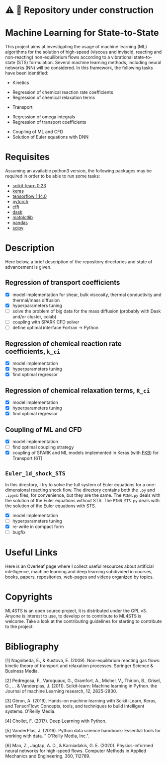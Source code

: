 # :warning: :construction: Repository under construction

# Machine Learning for State-to-State

This project aims at investigating the usage of machine learning (ML)
algorithms for the solution of high-speed (viscous and inviscid,
reacting and non-reacting) non-equilibrium flows according to a vibrational
state-to-state (STS) formulation. Several machine learning methods,
including neural networks (NN) will be considered. In this framework,
the following tasks have been identified:

* Kinetics
 - Regression of chemical reaction rate coefficients
 - Regression of chemical relaxation terms
* Transport
 - Regression of omega integrals
 - Regression of transport coefficients
* Coupling of ML and CFD
* Solution of Euler equations with DNN

# Requisites

Assuming an available python3 version, the following packages may be required
in order to be able to run some tasks:
* [scikit-learn 0.23](https://scikit-learn.org/stable/)
* [keras](https://keras.io/)
* [tensorflow 1.14.0](https://www.tensorflow.org/)
* [pytorch](https://pytorch.org/)
* [cffi](https://cffi.readthedocs.io/en/latest/)
* [dask](https://dask.org/)
* [matplotlib](https://matplotlib.org/)
* [pandas](https://pandas.pydata.org/)
* [scipy](https://www.scipy.org/)

# Description

Here below, a brief description of the repository directories
and state of advancement is given.

## Regression of transport coefficients

- [x] model implementation for shear, bulk viscosity, thermal conductivity and thermal/mass diffusion
- [x] hyperparameters tuning
- [ ] solve the problem of big data for the mass diffusion (probably with Dask and/or cluster, colab)
- [ ] coupling with SPARK CFD solver 
- [ ] define optimal interface Fortran -> Python

## Regression of chemical reaction rate coefficients, `k_ci`

- [x] model implementation
- [x] hyperparameters tuning
- [x] find optimal regressor

## Regression of chemical relaxation terms, `R_ci`

- [x] model implementation
- [x] hyperparameters tuning
- [x] find optimal regressor

## Coupling of ML and CFD

- [x] model implementation
- [ ] find optimal coupling strategy
- [x] coupling of SPARK and ML models implemented in Keras (with [FKB](https://github.com/scientific-computing/FKB)) for Transport (6T)

## `Euler_1d_shock_STS`

In this directory, I try to solve the full system of Euler equations for a one-dimensional reacting shock flow.
The directory contains both the `.py` and `.ipynb` files, for convenience, but they are the same.
The `PINN.py` deals with the solution of the Euler equations without STS.
The `PINN_STS.py` deals with the solution of the Euler equations with STS.

- [x] model implementation
- [ ] hyperparameters tuning
- [x] re-write in compact form
- [ ] bugfix

# Useful Links

Here is an Overleaf page where I collect useful resources about artificial intelligence, 
machine learning and deep learning subdivided in courses, books, papers, repositories, 
web-pages and videos organized by topics.

# Copyrights

ML4STS is an open source project, it is distributed under the GPL v3.
Anyone is interest to use, to develop or to contribute to ML4STS is
welcome. Take a look at the contributing guidelines for starting to contribute to the project.

# Bibliography

[1] Nagnibeda, E., & Kustova, E. (2009). Non-equilibrium reacting gas flows: kinetic theory of transport and relaxation processes. Springer Science & Business Media.

[2] Pedregosa, F., Varoquaux, G., Gramfort, A., Michel, V., Thirion, B., Grisel, O., ... & Vanderplas, J. (2011). Scikit-learn: Machine learning in Python. the Journal of machine Learning research, 12, 2825-2830.

[3] Géron, A. (2019). Hands-on machine learning with Scikit-Learn, Keras, and TensorFlow: Concepts, tools, and techniques to build intelligent systems. O'Reilly Media.

[4] Chollet, F. (2017). Deep Learning with Python.

[5] VanderPlas, J. (2016). Python data science handbook: Essential tools for working with data. " O'Reilly Media, Inc.".

[6] Mao, Z., Jagtap, A. D., & Karniadakis, G. E. (2020). Physics-informed neural networks for high-speed flows. Computer Methods in Applied Mechanics and Engineering, 360, 112789.
